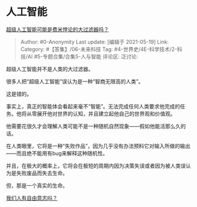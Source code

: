 # 人工智能
[超级人工智能可能是费米悖论的大过滤器吗？](https://www.zhihu.com/question/311609743/answer/600268469)

> Author: #0-Anonymity
> Last update: [编辑于 2021-05-19]
> Link:
> Category: #【答集】/06-未来科技
> Tag: #4-世界史/4E-科学技术/2-科技/AI #5-专题合集/合集5-人与智能
> 评论区:
> 泛讨论:

超级人工智能并不是人类的大过滤器。

很多人把“超级人工智能”误认为是一种“智商无限高的人类”。

这是错的。

事实上，真正的智能体会看起来毫不“智能”。无法完成任何人类要求他完成的任务。他将从零展开他对世界的认知，并且建立起他自己的世界观和价值观。

他需要花很久才会理解人类可能不是一种随机自然现象——假如他能活那么久的话。

在人类眼里，它将是一种“失败作品”，因为几乎没有办法预料它对输入所做的输出——而且绝不能用有bug来解释这种随机性。

并且，在极大的概率上，它将会在极短的周期内因为决策失误或者因为被人类误认为是失败废品而失去生命。

但，那是一个真实的生命。

[我们人有自由意志吗？](https://www.zhihu.com/question/304785722/answer/551025610)
